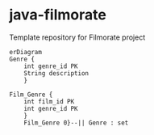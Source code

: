 # java-filmorate
Template repository for Filmorate project

```mermaid
erDiagram
Genre {
    int genre_id PK
    String description
    }

Film_Genre {
    int film_id PK
    int genre_id PK
    }
    Film_Genre 0}--|| Genre : set
```
